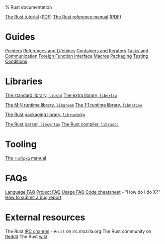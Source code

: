 % Rust documentation

<!-- Completely hide the TOC and the section numbers -->
<style type="text/css">
#TOC { display: none; }
.header-section-number { display: none; }
</style>

[The Rust tutorial](tutorial.html)  ([PDF](tutorial.pdf))
[The Rust reference manual](rust.html) ([PDF](rust.pdf))

# Guides

[Pointers](guide-pointers.html)
[References and Lifetimes](guide-lifetimes.html)
[Containers and Iterators](guide-container.html)
[Tasks and Communication](guide-tasks.html)
[Foreign Function Interface](guide-ffi.html)
[Macros](guide-macros.html)
[Packaging](guide-rustpkg.html)
[Testing](guide-testing.html)
[Conditions](guide-conditions.html)

# Libraries

[The standard library, `libstd`](std/index.html)
[The extra library, `libextra`](extra/index.html)

[The M:N runtime library, `libgreen`](green/index.html)
[The 1:1 runtime library, `libnative`](native/index.html)

[The Rust packaging library, `librustpkg`](rustpkg/index.html)

[The Rust parser, `libsyntax`](syntax/index.html)
[The Rust compiler, `librustc`](rustc/index.html)

# Tooling

[The `rustpkg` manual](rustpkg.html)

# FAQs

[Language FAQ](complement-lang-faq.html)
[Project FAQ](complement-project-faq.html)
[Usage FAQ](complement-usage-faq.html)
[Code cheatsheet](complement-cheatsheet.html) - "How do I do X?"
[How to submit a bug report](complement-bugreport.html)

# External resources

The Rust [IRC channel](http://chat.mibbit.com/?server=irc.mozilla.org&channel=%23rust) - `#rust` on irc.mozilla.org
The Rust community on [Reddit](http://reddit.com/r/rust)
The Rust [wiki](http://github.com/mozilla/rust/wiki)
